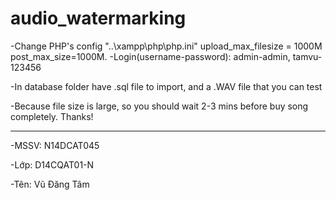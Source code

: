 ﻿# audio_watermarking
-Change PHP's config "..\xampp\php\php.ini" upload_max_filesize = 1000M post_max_size=1000M.
-Login(username-password):
	admin-admin, 
	tamvu-123456
	
-In database folder have .sql file to import, and a .WAV file that you can test	

-Because file size is large, so you should wait 2-3 mins before buy song completely. Thanks!
--------------- ----------------

-MSSV: N14DCAT045

-Lớp: D14CQAT01-N

-Tên: Vũ Đăng Tâm
